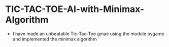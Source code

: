 # TIC-TAC-TOE-AI-with-Minimax-Algorithm

* I have made an unbeatable Tic-Tac-Toe gmae using the module pygame and implemented the minimax algorithm
